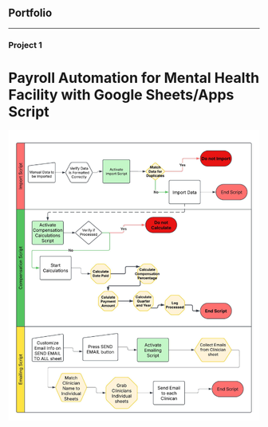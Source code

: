 ## Portfolio

---

### Project 1

# Payroll Automation for Mental Health Facility with Google Sheets/Apps Script
<img src="images/Blank diagram.jpeg?raw=true"/>

